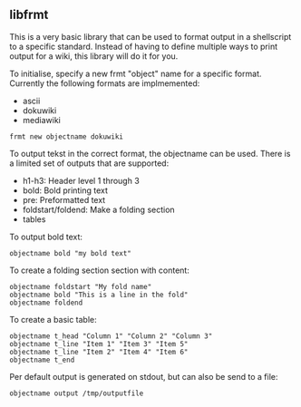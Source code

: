 ## libfrmt

This is a very basic library that can be used to format output in a shellscript
to a specific standard. Instead of having to define multiple ways to print output
for a wiki, this library will do it for you.

To initialise, specify a new frmt "object" name for a specific format. Currently
the following formats are implmemented:
* ascii
* dokuwiki
* mediawiki

```frmt new objectname dokuwiki```

To output tekst in the correct format, the objectname can be used. There is a
limited set of outputs that are supported:
* h1-h3: Header level 1 through 3
* bold: Bold printing text
* pre: Preformatted text
* foldstart/foldend: Make a folding section
* tables

To output bold text:

```objectname bold "my bold text"```

To create a folding section section with content:

```
objectname foldstart "My fold name"
objectname bold "This is a line in the fold"
objectname foldend
```

To create a basic table:

```
objectname t_head "Column 1" "Column 2" "Column 3"
objectname t_line "Item 1" "Item 3" "Item 5"
objectname t_line "Item 2" "Item 4" "Item 6"
objectname t_end
```

Per default output is generated on stdout, but can also be send to a file:

```objectname output /tmp/outputfile```

